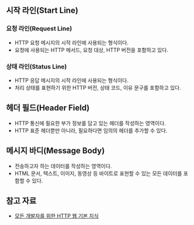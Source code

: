 ## 시작 라인(Start Line)

### 요청 라인(Request Line)

- HTTP 요청 메시지의 시작 라인에 사용되는 형식이다.
- 요청에 사용되는 HTTP 메서드, 요청 대상, HTTP 버전을 포함하고 있다.

### 상태 라인(Status Line)

- HTTP 응답 메시지의 시작 라인에 사용되는 형식이다.
- 처리 상태를 표현하기 위한 HTTP 버전, 상태 코드, 이유 문구를 포함하고 있다.

## 헤더 필드(Header Field)

- HTTP 통신에 필요한 부가 정보를 담고 있는 헤더를 작성하는 영역이다.
- HTTP 표준 헤더뿐만 아니라, 필요하다면 임의의 헤더를 추가할 수 있다.

## 메시지 바디(Message Body)

- 전송하고자 하는 데이터를 작성하는 영역이다.
- HTML 문서, 텍스트, 이미지, 동영상 등 바이트로 표현할 수 있는 모든 데이터를 포함할 수 있다.

## 참고 자료

- [모든 개발자를 위한 HTTP 웹 기본 지식](https://www.inflearn.com/course/http-%EC%9B%B9-%EB%84%A4%ED%8A%B8%EC%9B%8C%ED%81%AC)